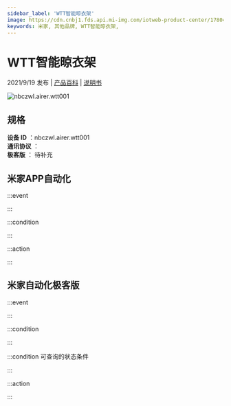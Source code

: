 ```yaml
---
sidebar_label: 'WTT智能晾衣架'
image: https://cdn.cnbj1.fds.api.mi-img.com/iotweb-product-center/178044f92df842e26f82a239e6092732_1627542837325.png?GalaxyAccessKeyId=AKVGLQWBOVIRQ3XLEW&Expires=9223372036854775807&Signature=/7Wz+pyvH+5Jw9DNJfIEktsUUgY=
keywords: 米家, 其他品牌, WTT智能晾衣架, 
---
```

# WTT智能晾衣架

2021/9/19 发布 | [产品百科](https://home.mi.com/webapp/content/baike/product/index.html?model=nbczwl.airer.wtt001/) | [说明书](https://home.mi.com/views/introduction.html?model=nbczwl.airer.wtt001&region=cn)

![nbczwl.airer.wtt001](https://cdn.cnbj1.fds.api.mi-img.com/iotweb-product-center/178044f92df842e26f82a239e6092732_1627542837325.png?GalaxyAccessKeyId=AKVGLQWBOVIRQ3XLEW&Expires=9223372036854775807&Signature=/7Wz+pyvH+5Jw9DNJfIEktsUUgY=)

## 规格  
> 
**设备 ID** ：nbczwl.airer.wtt001  
**通讯协议** ：  
**极客版**  ： 待补充 


## 米家APP自动化  

:::event  

:::

:::condition  

:::

:::action   

:::

## 米家自动化极客版  

:::event  

:::

:::condition  

:::

:::condition 可查询的状态条件  

:::

:::action  

:::

        

